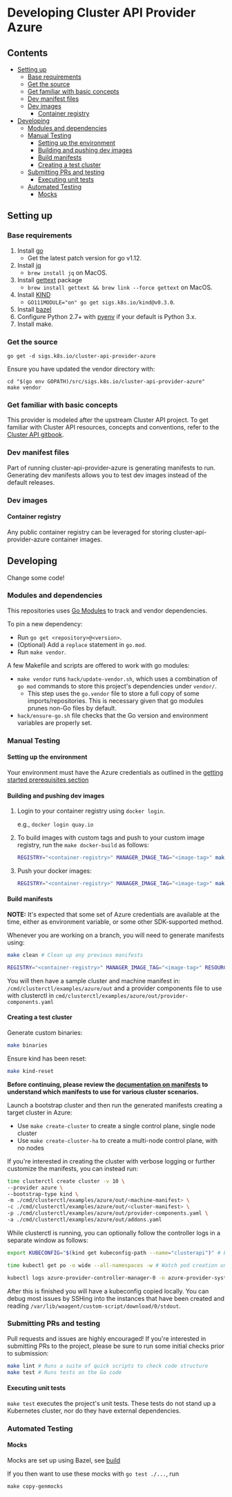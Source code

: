 # Developing Cluster API Provider Azure <!-- omit in toc -->

## Contents <!-- omit in toc -->

<!-- Below is generated using VSCode yzhang.markdown-all-in-one >

<!-- TOC depthFrom:2 -->
- [Setting up](#setting-up)
  - [Base requirements](#base-requirements)
  - [Get the source](#get-the-source)
  - [Get familiar with basic concepts](#get-familiar-with-basic-concepts)
  - [Dev manifest files](#dev-manifest-files)
  - [Dev images](#dev-images)
    - [Container registry](#container-registry)
- [Developing](#developing)
  - [Modules and dependencies](#modules-and-dependencies)
  - [Manual Testing](#manual-testing)
    - [Setting up the environment](#setting-up-the-environment)
    - [Building and pushing dev images](#building-and-pushing-dev-images)
    - [Build manifests](#build-manifests)
    - [Creating a test cluster](#creating-a-test-cluster)
  - [Submitting PRs and testing](#submitting-prs-and-testing)
    - [Executing unit tests](#executing-unit-tests)
  - [Automated Testing](#automated-testing)
    - [Mocks](#mocks)

<!-- /TOC -->

## Setting up

### Base requirements

1. Install [go][go]
   - Get the latest patch version for go v1.12.
2. Install [jq][jq]
   - `brew install jq` on MacOS.
3. Install [gettext][gettext] package
   - `brew install gettext && brew link --force gettext` on MacOS.
4. Install [KIND][kind]
   - `GO111MODULE="on" go get sigs.k8s.io/kind@v0.3.0`.
5. Install [bazel][bazel]
6. Configure Python 2.7+ with [pyenv][pyenv] if your default is Python 3.x.
7. Install make.

[go]: https://golang.org/doc/install

### Get the source

`go get -d sigs.k8s.io/cluster-api-provider-azure`

Ensure you have updated the vendor directory with:

``` shell
cd "$(go env GOPATH)/src/sigs.k8s.io/cluster-api-provider-azure"
make vendor
```

### Get familiar with basic concepts

This provider is modeled after the upstream Cluster API project. To get familiar
with Cluster API resources, concepts and conventions, refer to the [Cluster API gitbook](https://kubernetes-sigs.github.io/cluster-api/).

### Dev manifest files

Part of running cluster-api-provider-azure is generating manifests to run.
Generating dev manifests allows you to test dev images instead of the default
releases.

### Dev images

#### Container registry

Any public container registry can be leveraged for storing cluster-api-provider-azure container images.

## Developing

Change some code!

### Modules and dependencies

This repositories uses [Go Modules](https://github.com/golang/go/wiki/Modules) to track and vendor dependencies.

To pin a new dependency:
- Run `go get <repository>@<version>`.
- (Optional) Add a `replace` statement in `go.mod`.
- Run `make vendor`.

A few Makefile and scripts are offered to work with go modules:
- `make vendor` runs `hack/update-vendor.sh`, which uses a combination of `go mod` commands to store this project's dependencies under `vendor/`.
   - This step uses the `go.vendor` file to store a full copy of some imports/repositories. This is necessary given that go modules prunes non-Go files by default.
- `hack/ensure-go.sh` file checks that the Go version and environment variables are properly set.

### Manual Testing

#### Setting up the environment

Your environment must have the Azure credentials as outlined in the [getting
started prerequisites section](./getting-started.md#Prerequisites)

#### Building and pushing dev images

1. Login to your container registry using `docker login`.

    e.g., `docker login quay.io`
2. To build images with custom tags and push to your custom image registry,
   run the `make docker-build` as follows:

    ```bash
    REGISTRY="<container-registry>" MANAGER_IMAGE_TAG="<image-tag>" make docker-build
    ```

3. Push your docker images:
    ```bash
    REGISTRY="<container-registry>" MANAGER_IMAGE_TAG="<image-tag>" make docker-push
    ```

#### Build manifests

**NOTE:** It's expected that some set of Azure credentials are available at the time, either
as environment variable, or some other SDK-supported method.

Whenever you are working on a branch, you will need to generate manifests
using:

```bash
make clean # Clean up any previous manifests

REGISTRY="<container-registry>" MANAGER_IMAGE_TAG="<image-tag>" RESOURCE_GROUP="<resource-group>" CLUSTER_NAME="<cluster-name>" make manifests
```

You will then have a sample cluster and machine manifest in:
`/cmd/clusterctl/examples/azure/out` and a provider components file to use with clusterctl in
`cmd/clusterctl/examples/azure/out/provider-components.yaml`

#### Creating a test cluster

Generate custom binaries:
```bash
make binaries
```

Ensure kind has been reset:
```bash
make kind-reset
```

**Before continuing, please review the [documentation on manifests][manifests] to understand which manifests to use for various cluster scenarios.**

Launch a bootstrap cluster and then run the generated manifests creating a target cluster in Azure:
- Use `make create-cluster` to create a single control plane, single node cluster
- Use `make create-cluster-ha` to create a multi-node control plane, with no nodes

If you're interested in creating the cluster with verbose logging or further customize the manifests, you can instead run:

```bash
time clusterctl create cluster -v 10 \
--provider azure \
--bootstrap-type kind \
-m ./cmd/clusterctl/examples/azure/out/<machine-manifest> \
-c ./cmd/clusterctl/examples/azure/out/<cluster-manifest> \
-p ./cmd/clusterctl/examples/azure/out/provider-components.yaml \
-a ./cmd/clusterctl/examples/azure/out/addons.yaml
```

While clusterctl is running, you can optionally follow the controller logs in a separate window as follows:
```bash
export KUBECONFIG="$(kind get kubeconfig-path --name="clusterapi")" # Export the kind kubeconfig

time kubectl get po -o wide --all-namespaces -w # Watch pod creation until azure-provider-controller-manager-0 is available

kubectl logs azure-provider-controller-manager-0 -n azure-provider-system -f # Follow the controller logs
```

After this is finished you will have
a kubeconfig copied locally. You can debug most issues by SSHing into the
instances that have been created and reading `/var/lib/waagent/custom-script/download/0/stdout`.

### Submitting PRs and testing

Pull requests and issues are highly encouraged!
If you're interested in submitting PRs to the project, please be sure to run some initial checks prior to submission:

```bash
make lint # Runs a suite of quick scripts to check code structure
make test # Runs tests on the Go code
```

#### Executing unit tests

`make test` executes the project's unit tests. These tests do not stand up a
Kubernetes cluster, nor do they have external dependencies.

### Automated Testing

#### Mocks

Mocks are set up using Bazel, see [build](../../build)

If you then want to use these mocks with `go test ./...`, run

`make copy-genmocks`

<!-- References -->

[jq]: https://stedolan.github.io/jq/download/
[image_pull_secrets]: https://kubernetes.io/docs/concepts/containers/images/#specifying-imagepullsecrets-on-a-pod
[gettext]: https://www.gnu.org/software/gettext/
[kind]: https://sigs.k8s.io/kind
[azure_cli]: https://docs.microsoft.com/en-us/cli/azure/install-azure-cli?view=azure-cli-latest
[bazel]: https://docs.bazel.build/versions/master/install.html
[manifests]: /docs/manifests.md
[pyenv]: https://github.com/pyenv/pyenv
